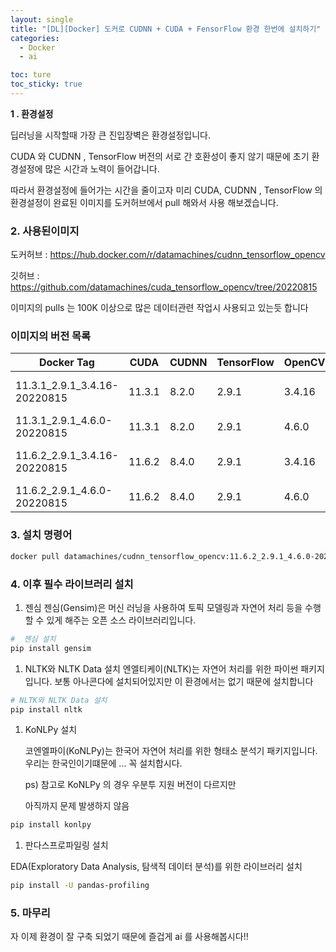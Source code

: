 ```yaml
---
layout: single
title: "[DL][Docker] 도커로 CUDNN + CUDA + FensorFlow 환경 한번에 설치하기"
categories:
  - Docker
  - ai

toc: ture
toc_sticky: true
---
```


<!-- 위는 머릿말임 아래부터 포스트 본문 -->

**1 . 환경설정**

딥러닝을 시작할때 가장 큰 진입장벽은 환경설정입니다.

CUDA 와 CUDNN , TensorFlow 버전의 서로 간 호환성이 좋지 않기 때문에 초기 환경설정에 많은 시간과 노력이 들어갑니다.

따라서 환경설정에 들어가는 시간을 줄이고자 미리 CUDA, CUDNN , TensorFlow 의 환경설정이 완료된 이미지를 도커허브에서 pull 해와서 사용 해보겠습니다.

### 2. 사용된이미지

도커허브 : https://hub.docker.com/r/datamachines/cudnn_tensorflow_opencv

깃허브 : https://github.com/datamachines/cuda_tensorflow_opencv/tree/20220815

이미지의 pulls 는 100K 이상으로 많은 데이터관련 작업시 사용되고 있는듯 합니다

### 이미지의 버전 목록

| Docker Tag | CUDA | CUDNN | TensorFlow | OpenCV | Ubuntu | Github Link | OpenCV  | TensorFlow  | FFmpeg  | PyTorch  |
| --- | --- | --- | --- | --- | --- | --- | --- | --- | --- | --- |
| 11.3.1_2.9.1_3.4.16-20220815 | 11.3.1 | 8.2.0 | 2.9.1 | 3.4.16 | 20.04 | https://github.com/datamachines/cuda_tensorflow_opencv/tree/20220815 | https://github.com/datamachines/cuda_tensorflow_opencv/blob/master/BuildInfo/cudnn_tensorflow_opencv-11.3.1_2.9.1_3.4.16-20220815/cudnn_tensorflow_opencv-11.3.1_2.9.1_3.4.16-20220815-OpenCV.txt | https://github.com/datamachines/cuda_tensorflow_opencv/blob/master/BuildInfo/cudnn_tensorflow_opencv-11.3.1_2.9.1_3.4.16-20220815/cudnn_tensorflow_opencv-11.3.1_2.9.1_3.4.16-20220815-TensorFlow.txt | https://github.com/datamachines/cuda_tensorflow_opencv/blob/master/BuildInfo/cudnn_tensorflow_opencv-11.3.1_2.9.1_3.4.16-20220815/cudnn_tensorflow_opencv-11.3.1_2.9.1_3.4.16-20220815-FFmpeg.txt | https://github.com/datamachines/cuda_tensorflow_opencv/blob/master/BuildInfo/cudnn_tensorflow_opencv-11.3.1_2.9.1_3.4.16-20220815/cudnn_tensorflow_opencv-11.3.1_2.9.1_3.4.16-20220815-PyTorch.txt |
| 11.3.1_2.9.1_4.6.0-20220815 | 11.3.1 | 8.2.0 | 2.9.1 | 4.6.0 | 20.04 | https://github.com/datamachines/cuda_tensorflow_opencv/tree/20220815 | https://github.com/datamachines/cuda_tensorflow_opencv/blob/master/BuildInfo/cudnn_tensorflow_opencv-11.3.1_2.9.1_4.6.0-20220815/cudnn_tensorflow_opencv-11.3.1_2.9.1_4.6.0-20220815-OpenCV.txt | https://github.com/datamachines/cuda_tensorflow_opencv/blob/master/BuildInfo/cudnn_tensorflow_opencv-11.3.1_2.9.1_4.6.0-20220815/cudnn_tensorflow_opencv-11.3.1_2.9.1_4.6.0-20220815-TensorFlow.txt | https://github.com/datamachines/cuda_tensorflow_opencv/blob/master/BuildInfo/cudnn_tensorflow_opencv-11.3.1_2.9.1_4.6.0-20220815/cudnn_tensorflow_opencv-11.3.1_2.9.1_4.6.0-20220815-FFmpeg.txt | https://github.com/datamachines/cuda_tensorflow_opencv/blob/master/BuildInfo/cudnn_tensorflow_opencv-11.3.1_2.9.1_4.6.0-20220815/cudnn_tensorflow_opencv-11.3.1_2.9.1_4.6.0-20220815-PyTorch.txt |
| 11.6.2_2.9.1_3.4.16-20220815 | 11.6.2 | 8.4.0 | 2.9.1 | 3.4.16 | 20.04 | https://github.com/datamachines/cuda_tensorflow_opencv/tree/20220815 | https://github.com/datamachines/cuda_tensorflow_opencv/blob/master/BuildInfo/cudnn_tensorflow_opencv-11.6.2_2.9.1_3.4.16-20220815/cudnn_tensorflow_opencv-11.6.2_2.9.1_3.4.16-20220815-OpenCV.txt | https://github.com/datamachines/cuda_tensorflow_opencv/blob/master/BuildInfo/cudnn_tensorflow_opencv-11.6.2_2.9.1_3.4.16-20220815/cudnn_tensorflow_opencv-11.6.2_2.9.1_3.4.16-20220815-TensorFlow.txt | https://github.com/datamachines/cuda_tensorflow_opencv/blob/master/BuildInfo/cudnn_tensorflow_opencv-11.6.2_2.9.1_3.4.16-20220815/cudnn_tensorflow_opencv-11.6.2_2.9.1_3.4.16-20220815-FFmpeg.txt | https://github.com/datamachines/cuda_tensorflow_opencv/blob/master/BuildInfo/cudnn_tensorflow_opencv-11.6.2_2.9.1_3.4.16-20220815/cudnn_tensorflow_opencv-11.6.2_2.9.1_3.4.16-20220815-PyTorch.txt |
| 11.6.2_2.9.1_4.6.0-20220815 | 11.6.2 | 8.4.0 | 2.9.1 | 4.6.0 | 20.04 | https://github.com/datamachines/cuda_tensorflow_opencv/tree/20220815 | https://github.com/datamachines/cuda_tensorflow_opencv/blob/master/BuildInfo/cudnn_tensorflow_opencv-11.6.2_2.9.1_4.6.0-20220815/cudnn_tensorflow_opencv-11.6.2_2.9.1_4.6.0-20220815-OpenCV.txt | https://github.com/datamachines/cuda_tensorflow_opencv/blob/master/BuildInfo/cudnn_tensorflow_opencv-11.6.2_2.9.1_4.6.0-20220815/cudnn_tensorflow_opencv-11.6.2_2.9.1_4.6.0-20220815-TensorFlow.txt | https://github.com/datamachines/cuda_tensorflow_opencv/blob/master/BuildInfo/cudnn_tensorflow_opencv-11.6.2_2.9.1_4.6.0-20220815/cudnn_tensorflow_opencv-11.6.2_2.9.1_4.6.0-20220815-FFmpeg.txt | https://github.com/datamachines/cuda_tensorflow_opencv/blob/master/BuildInfo/cudnn_tensorflow_opencv-11.6.2_2.9.1_4.6.0-20220815/cudnn_tensorflow_opencv-11.6.2_2.9.1_4.6.0-20220815-PyTorch.txt |

### 3. 설치 명령어

```bash
docker pull datamachines/cudnn_tensorflow_opencv:11.6.2_2.9.1_4.6.0-20220815
```

### 4. 이후 필수 라이브러리 설치

1. 젠심
젠심(Gensim)은 머신 러닝을 사용하여 토픽 모델링과 자연어 처리 등을 수행할 수 있게 해주는 오픈 소스 라이브러리입니다. 

```bash
#  젠심 설치
pip install gensim
```

1.  NLTK와 NLTK Data 설치
엔엘티케이(NLTK)는 자연어 처리를 위한 파이썬 패키지입니다. 보통
아나콘다에 설치되어있지만 이 환경에서는 없기 때문에 설치합니다

```bash
# NLTK와 NLTK Data 설치
pip install nltk
```

1. KoNLPy 설치
    
    코엔엘파이(KoNLPy)는 한국어 자연어 처리를 위한 형태소 분석기 패키지입니다.
    우리는 한국인이기떄문에 ... 꼭 설치합시다.
    
    ps) 참고로 KoNLPy 의 경우 우분투 지원 버전이 다르지만
    
    아직까지 문제 발생하지 않음
    

```bash
pip install konlpy
```

1. 판다스프로파일링 설치

EDA(Exploratory Data Analysis, 탐색적 데이터 분석)를 위한 라이브러리 설치

```bash
pip install -U pandas-profiling
```

### 5. 마무리

자 이제 환경이 잘 구축 되었기 때문에 즐겁게 ai 를 사용해봅시다!!